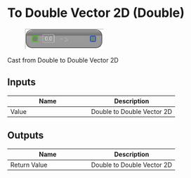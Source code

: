 # To Double Vector 2D (Double)

<div align="left" data-full-width="false"><figure><img src="../../../../.gitbook/assets/to_double_vector_2d_-double.png" alt=""><figcaption></figcaption></figure></div>

Cast from Double to Double Vector 2D

## Inputs

<table><thead><tr><th width="170">Name</th><th>Description</th></tr></thead><tbody><tr><td>Value</td><td>Double to Double Vector 2D</td></tr></tbody></table>

## Outputs

<table><thead><tr><th width="170">Name</th><th>Description</th></tr></thead><tbody><tr><td>Return Value</td><td>Double to Double Vector 2D</td></tr></tbody></table>
